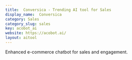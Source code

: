 ```yaml
---
title:  Conversica - Trending AI tool for Sales
display_name:  Conversica
category: Sales
category_slug: sales
key: acobot_ai
website: https://acobot.ai/
layout: aitool
---
```


Enhanced e-commerce chatbot for sales and engagement.
